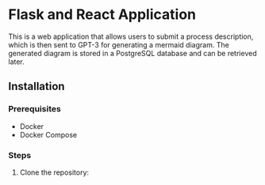 # Flask and React Application
This is a web application that allows users to submit a process description, which is then sent to GPT-3 for generating a mermaid diagram. The generated diagram is stored in a PostgreSQL database and can be retrieved later.
## Installation
### Prerequisites
- Docker
- Docker Compose
### Steps
1. Clone the repository: